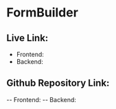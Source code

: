 # FormBuilder

## Live Link:

- Frontend:
- Backend:

## Github Repository Link:

-- Frontend:
-- Backend:
